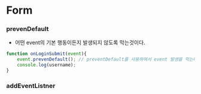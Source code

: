 # Form
### prevenDefault
+ 어떤 event의 기본 행동이든지 발생되지 않도록 막는것이다.
```js
function onLoginSubmit(event){
    event.prevenDefault(); // preventDefault를 사용하여서 event 발생을 막는다
    console.log(username);
}
```
### addEventListner
